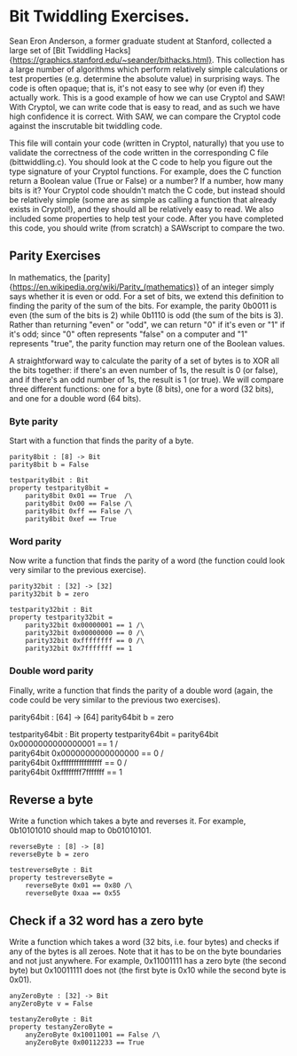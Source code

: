 # Bit Twiddling Exercises.

Sean Eron Anderson, a former graduate student at Stanford, collected a large set of [Bit Twiddling Hacks]{https://graphics.stanford.edu/~seander/bithacks.html}.  This collection has a large number of algorithms which perform relatively simple calculations or test properties (e.g. determine the absolute value) in surprising ways.  The code is often opaque; that is, it's not easy to see why (or even if) they actually work.  This is a good example of how we can use Cryptol and SAW!  With Cryptol, we can write code that is easy to read, and as such we have high confidence it is correct.  With SAW, we can compare the Cryptol code against the inscrutable bit twiddling code.

This file will contain your code (written in Cryptol, naturally) that you use to validate the correctness of the code written in the corresponding C file (bittwiddling.c).  You should look at the C code to help you figure out the type signature of your Cryptol functions.  For example, does the C function return a Boolean value (True or False) or a number?  If a number, how many bits is it?  Your Cryptol code shouldn't match the C code, but instead should be relatively simple (some are as simple as calling a function that already exists in Cryptol!), and they should all be relatively easy to read.  We also included some properties to help test your code.  After you have completed this code, you should write (from scratch) a SAWscript to compare the two.

## Parity Exercises

In mathematics, the [parity]{https://en.wikipedia.org/wiki/Parity_(mathematics)} of an integer simply says whether it is even or odd.  For a set of bits, we extend this definition to finding the parity of the sum of the bits.  For example, the parity 0b0011 is even (the sum of the bits is 2) while 0b1110 is odd (the sum of the bits is 3).  Rather than returning "even" or "odd", we can return "0" if it's even or "1" if it's odd; since "0" often represents "false" on a computer and "1" represents "true", the parity function may return one of the Boolean values.

A straightforward way to calculate the parity of a set of bytes is to XOR all the bits together: if there's an even number of 1s, the result is 0 (or false), and if there's an odd number of 1s, the result is 1 (or true).  We will compare three different functions: one for a byte (8 bits), one for a word (32 bits), and one for a double word (64 bits).

### Byte parity

Start with a function that finds the parity of a byte.

```
parity8bit : [8] -> Bit
parity8bit b = False

testparity8bit : Bit
property testparity8bit =
    parity8bit 0x01 == True  /\
    parity8bit 0x00 == False /\
    parity8bit 0xff == False /\
    parity8bit 0xef == True
```

### Word parity

Now write a function that finds the parity of a word (the function could look very similar to the previous exercise).

```
parity32bit : [32] -> [32]
parity32bit b = zero

testparity32bit : Bit
property testparity32bit =
    parity32bit 0x00000001 == 1 /\
    parity32bit 0x00000000 == 0 /\
    parity32bit 0xffffffff == 0 /\
    parity32bit 0x7fffffff == 1
```

### Double word parity

Finally, write a function that finds the parity of a double word (again, the code could be very similar to the previous two exercises).

parity64bit : [64] -> [64]
parity64bit b = zero

testparity64bit : Bit
property testparity64bit =
    parity64bit 0x0000000000000001 == 1 /\
    parity64bit 0x0000000000000000 == 0 /\
    parity64bit 0xffffffffffffffff == 0 /\
    parity64bit 0xffffffff7fffffff == 1


## Reverse a byte

Write a function which takes a byte and reverses it.  For example, 0b10101010 should map to 0b01010101.

```
reverseByte : [8] -> [8]
reverseByte b = zero

testreverseByte : Bit
property testreverseByte =
    reverseByte 0x01 == 0x80 /\
    reverseByte 0xaa == 0x55
```

## Check if a 32 word has a zero byte

Write a function which takes a word (32 bits, i.e. four bytes) and checks if any of the bytes is all zeroes.  Note that it has to be on the byte boundaries and not just anywhere.  For example, 0x11001111 has a zero byte (the second byte) but 0x10011111 does not (the first byte is 0x10 while the second byte is 0x01).

```
anyZeroByte : [32] -> Bit
anyZeroByte v = False

testanyZeroByte : Bit
property testanyZeroByte =
    anyZeroByte 0x10011001 == False /\
    anyZeroByte 0x00112233 == True
```